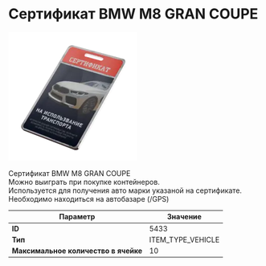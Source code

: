 # Сертификат BMW M8 GRAN COUPE

![Item Image](../img/5433.webp?raw=true)

Сертификат BMW M8 GRAN COUPE<br>Можно выиграть при покупке контейнеров.<br>Используется для получения авто марки указаной на сертификате.<br>Необходимо находиться на автобазаре (/GPS)


| Параметр | Значение |
|----------|----------|
| **ID** | 5433 |
| **Тип** | ITEM_TYPE_VEHICLE |
| **Максимальное количество в ячейке** | 10 |

